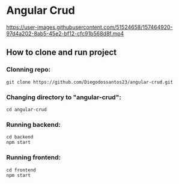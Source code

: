 # Angular Crud

https://user-images.githubusercontent.com/51524658/157464920-97d4a202-8ab5-45e2-bf12-cfc91b568d8f.mp4

## How to clone and run project

### Clonning repo:
```console
git clone https://github.com/Diegodossantos23/angular-crud.git 
```

### Changing directory to "angular-crud":
```console
cd angular-crud
```

### Running backend:
```console
cd backend
npm start
```

### Running frontend:

```console
cd frontend
npm start
```



